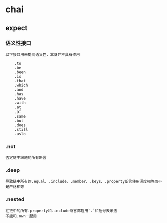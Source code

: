 # chai


## expect

### 语义性接口
    以下接口用来提高语义性，本身并不具有作用

        .to
        .be
        .been
        .is
        .that
        .which
        .and
        .has
        .have
        .with
        .at
        .of
        .same
        .but
        .does
        .still
        .aslo

### .not
    否定链中跟随的所有断言

### .deep
    导致链中所有的.equal、.include、.member、.keys、.property断言使用深度相等而不是严格相等

### .nested
    在链中的所有.property和.include断言都启用`.`和括号表示法
    不能和.own一起用
    

    

